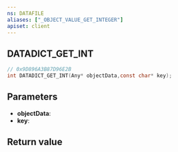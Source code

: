 ```yaml
---
ns: DATAFILE
aliases: ["_OBJECT_VALUE_GET_INTEGER"]
apiset: client
---
```

## DATADICT_GET_INT

```c
// 0x9D896A3B87D96E2B
int DATADICT_GET_INT(Any* objectData,const char* key);
```


## Parameters
* **objectData**:
* **key**:

## Return value

